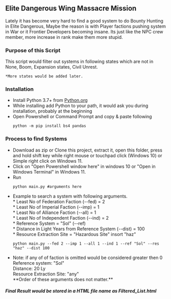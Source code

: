 <!DOCTYPE html>
<html lang="en">
<head>
<title>PVE Filter</title>
</head>
<body>
  <h2>Elite Dangerous Wing Massacre Mission</h2>

  <p>
    Lately it has become very hard to find a good system
    to do Bounty Hunting in Elite Dangerous, Maybe the reason
    is with Player factions pushing system in War or
    it Frontier Developers becoming insane.
    Its just like the NPC crew member, more increase in rank make
    them more stupid.
  </p>
  
<h3> Purpose of this Script</h3>
  <p>
    This script would filter out systems in following states which
    are not in None, Boom, Expansion states, Civil Unrest.
  
    *More states would be added later.
  </p>

<h3>Installation</h3>
<div>
  <ul>
    <li>Install Python 3.7+ from <a href="https://www.python.org/downloads/">Python.org</a></li>
    <li>While installing add Python to your path, it would ask you during installation, probably at the beginning</li>
    <li>Open Powershell or Command Prompt and copy & paste following
      
    python -m pip install bs4 pandas
</li>
  </ul>
</div>

<div>
  <h3>Process to find Systems</h3>
  <ul>
    <li>Download as zip or Clone this project, extract it, open this folder, press and hold shift key 
      while right mouse or touchpad click (Windows 10) or Simple right click on Windows 11.</li>
    <li>Click on "Open Powershell window here" in windows 10 or "Open in Windows Terminal" in Windows 11.</li>
    <li>Run

    python main.py #arguments here
  </li>
    <li>Example to search a system with following arguments.<br>
      * Least No of Federation Faction (--fed) = 2 <br>
      * Least No of Imperial Faction (--imp) = 1 <br>
      * Least No of Alliance Faction (--all) = 1 <br>
      * Least No of Independent Faction (--ind) = 2 <br>
      * Reference System = "Sol" (--ref) <br>
      * Distance in Light Years from Reference System (--dist) = 100<br>
      * Resource Extraction Site = "Hazardous Site" insort "haz" <br>
        
    python main.py --fed 2 --imp 1 --all 1 --ind 1 --ref "Sol" --res "haz" --dist 100
  </li>
    <li>Note: if any of of faction is omitted would be considered greater then 0<br>
      Reference system: "Sol"<br>
      Distance: 20 Ly<br>
      Resource Extraction Site: "any"<br>
        **Order of these arguments does not matter.**
    </li>
  </ul>

  <h5>Final Result would be stored in a HTML file name as Filtered_List.html</h5>
</div>

</body>
</html>
